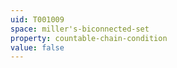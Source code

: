 ```yaml
---
uid: T001009
space: miller's-biconnected-set
property: countable-chain-condition
value: false
---
```

